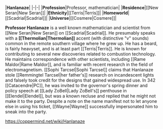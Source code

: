 |**Hanlanaze**|
|-|-|
|**Profession**|Professor, mathematician|
|**Residence**|[[New Seran\|New Seran]]|
|**Ethnicity**|[[Terris\|Terris]]|
|**Homeworld**|[[Scadrial\|Scadrial]]|
|**Universe**|[[Cosmere\|Cosmere]]|

**Professor Hanlanaze** is a well known mathematician and scientist from [[New Seran\|New Seran]] on [[Scadrial\|Scadrial]].
He presumably speaks with a **[[Thermolian\|Thermolian]]** accent (with distinctive "v" sounds) common in the remote southern village where he grew up. He has a beard, is fairly heavyset, and is at least part [[Terris\|Terris]].
He is known for contributing to several new discoveries related to combustion technology. He maintains correspondence with other scientists, including [[Rame Maldor\|Rame Maldor]], and is familiar with recent research in the field of electromagnetism. [[Sophi Tarcsel\|Sophi Tarcsel]] claims that Hanlanaze stole [[Remmingtel Tarcsel\|her father's]] research on incandescent lights and falsely took credit for the designs that gained widespread use.
In 342 [[Catacendre\|PC]], he was invited to the governor's spring dinner and policy speech at [[Lady ZoBell\|Lady ZoBell's]] penthouse in [[Elendel\|Elendel]], but was a known recluse and replied that he might not make it to the party. Despite a note on the name manifest not to let anyone else in using his ticket, [[Wayne\|Wayne]] successfully impersonated him to sneak into the party.



https://coppermind.net/wiki/Hanlanaze